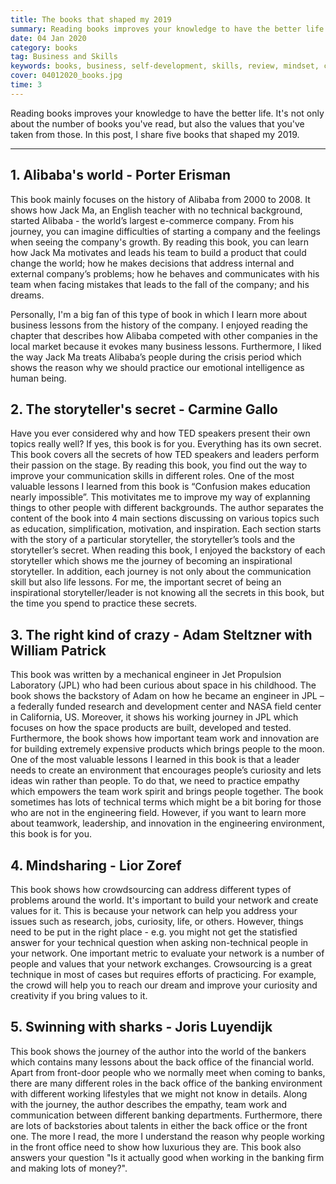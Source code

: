 ```yaml
---
title: The books that shaped my 2019
summary: Reading books improves your knowledge to have the better life. I share five books that changed my mindset in 2019.
date: 04 Jan 2020
category: books
tag: Business and Skills
keywords: books, business, self-development, skills, review, mindset, communication
cover: 04012020_books.jpg
time: 3
---
```


Reading books improves your knowledge to have the better life. It's not only about the number of books you've read, but also the values that you've taken from those. In this post, I share five books that shaped my 2019.

---

## 1. Alibaba's world - Porter Erisman
This book mainly focuses on the history of Alibaba from 2000 to 2008. It shows how Jack Ma, an English teacher with no technical background, started Alibaba - the world’s largest e-commerce company. From his journey, you can imagine difficulties of starting a company and the feelings when seeing the company's growth. By reading this book, you can learn how Jack Ma motivates and leads his team to build a product that could change the world; how he makes decisions that address internal and external company’s problems; how he behaves and communicates with his team when facing mistakes that leads to the fall of the company; and his dreams.

Personally, I'm a big fan of this type of book in which I learn more about business lessons from the history of the company. I enjoyed reading the chapter that describes how Alibaba competed with other companies in the local market because it evokes many business lessons. Furthermore, I liked the way Jack Ma treats Alibaba’s people during the crisis period which shows the reason why we should practice our emotional intelligence as human being.

## 2. The storyteller's secret - Carmine Gallo
Have you ever considered why and how TED speakers present their own topics really well? If yes, this book is for you. Everything has its own secret. This book covers all the secrets of how TED speakers and leaders perform their passion on the stage. By reading this book, you find out the way to improve your communication skills in different roles. One of the most valuable lessons I learned from this book is “Confusion makes education nearly impossible”. This motivitates me to improve my way of explanning things to other people with different backgrounds. The author separates the content of the book into 4 main sections discussing on various topics such as education, simplification, motivation, and inspiration. Each section starts with the story of a particular storyteller, the storyteller’s tools and the storyteller’s secret.  When reading this book, I enjoyed the backstory of each storyteller which shows me the journey of becoming an inspirational storyteller. In addition, each journey is not only about the communication skill but also life lessons. For me, the important secret of being an inspirational storyteller/leader is not knowing all the secrets in this book, but the time you spend to practice these secrets.

## 3. The right kind of crazy - Adam Steltzner with William Patrick
This book was written by a mechanical engineer in Jet Propulsion Laboratory (JPL) who had been curious about space in his childhood. The book shows the backstory of Adam on how he became an engineer in JPL – a federally funded research and development center and NASA field center in California, US. Moreover, it shows his working journey in JPL which focuses on how the space products are built, developed and tested. Furthermore, the book shows how important team work and innovation are for building extremely expensive products which brings people to the moon. One of the most valuable lessons I learned in this book is that a leader needs to create an environment that encourages people’s curiosity and lets ideas win rather than people. To do that, we need to practice empathy which empowers the team work spirit and brings people together. The book sometimes has lots of technical terms which might be a bit boring for those who are not in the engineering field. However, if you want to learn more about teamwork, leadership, and innovation in the engineering environment, this book is for you.

## 4. Mindsharing - Lior Zoref
This book shows how crowdsourcing can address different types of problems around the world. It's important to build your network and create values for it. This is because your network can help you address your issues such as research, jobs, curiosity, life, or others. However, things need to be put in the right place - e.g. you might not get the statisfied answer for your technical question when asking non-technical people in your network. One important metric to evaluate your network is a number of people and values that your network exchanges. Crowsourcing is a great technique in most of cases but requires efforts of practicing. For example, the crowd will help you to reach our dream and improve your curiosity and creativity if you bring values to it.

## 5. Swinning with sharks - Joris Luyendijk
This book shows the journey of the author into the world of the bankers which contains many lessons about the back office of the financial world. Apart from front-door people who we normally meet when coming to banks, there are many different roles in the back office of the banking environment with different working lifestyles that we might not know in details. Along with the journey, the author describes the empathy, team work and communication between different banking departments. Furthermore, there are lots of backstories about talents in either the back office or the front one. The more I read, the more I understand the reason why people working in the front office need to show how luxurious they are. This book also answers your question "Is it actually good when working in the banking firm and making lots of money?".